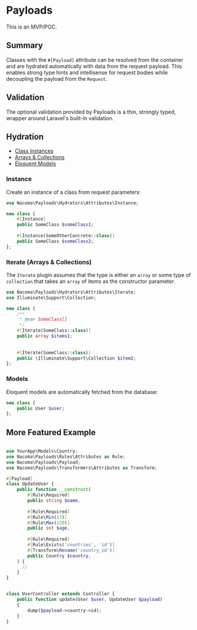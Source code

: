 # Payloads

This is an MVP/POC.

## Summary

Classes with the `#[Payload]` attribute can be resolved from the container and are hydrated automatically with data from
the request payload. This enables strong type hints and intellisense for request bodies while decoupling the payload
from the `Request`.

## Validation

The optional validation provided by Payloads is a thin, strongly typed, wrapper around Laravel's built-in validation.

## Hydration

- [Class Instances](#instance)
- [Arrays & Collections](#iterate-arrays--collections)
- [Eloquent Models](#models)

### Instance

Create an instance of a class from request parameters:

```php
use Nacoma\Payloads\Hydrators\Attributes\Instance;

new class {
    #[Instance]
    public SomeClass $someClass1;
    
    #[Instance(SomeOtherConcrete::class)]
    public SomeClass $someClass2;
};
```

### Iterate (Arrays & Collections)

The `Iterate` plugin assumes that the type is either an `array` or some type of
`collection` that takes an `array` of items as the constructor parameter.

```php
use Nacoma\Payloads\Hydrators\Attributes\Iterate;
use Illuminate\Support\Collection;

new class {
    /**
     * @var SomeClass[] 
     */
    #[Iterate(SomeClass::class)]
    public array $items1;
    
    
    #[Iterate(SomeClass::class)]
    public \Illuminate\Support\Collection $item2;
};
```

### Models

Eloquent models are automatically fetched from the database:

```php
new class {
    public User $user;
};
```

## More Featured Example

```php

use YourApp\Models\Country;
use Nacoma\Payloads\Rules\Attributes as Rule;
use Nacoma\Payloads\Payload;
use Nacoma\Payloads\Transformers\Attributes as Transform;

#[Payload]
class UpdateUser {
    public function __construct(
        #[Rule\Required]
        public string $name,
        
        #[Rule\Required]
        #[Rule\Min(13)]
        #[Rule\Max(120)]
        public int $age,
        
        #[Rule\Required]
        #[Rule\Exists('countries', 'id')]
        #[Transform\Rename('country_id')]
        public Country $country,
    ) {
      //
    }
}

```

```php

class UserController extends Controller {
    public function update(User $user, UpdateUser $payload)
    {
        dump($payload->country->id);
    }
}

```
